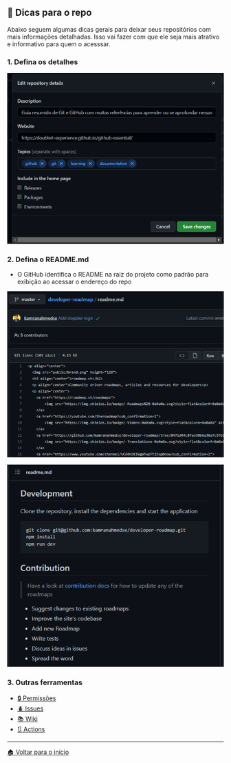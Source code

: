 ## 🌟 Dicas para o repo

Abaixo seguem algumas dicas gerais para deixar seus repositórios com mais informações detalhadas. Isso vai fazer com que ele seja mais atrativo e informativo para quem o acesssar.

### 1. Defina os detalhes

![Edição de detalhes do repositório](./../../assets/images/github/repo-tips-01.png)

### 2. Defina o README.md

- O GitHub identifica o README na raiz do projeto como padrão para exibição ao acessar o endereço do repo

![Edição de um arquivo README](./../../assets/images/github/repo-tips-02.png)

![Arquivo README exibido por padrão ao acessar o repo](./../../assets/images/github/repo-tips-03.png)


### 3. Outras ferramentas
- [🔒 Permissões](https://docs.github.com/pt/repositories/managing-your-repositorys-settings-and-features/managing-repository-settings/managing-teams-and-people-with-access-to-your-repository)
- [🪲 Issues](https://docs.github.com/pt/issues/tracking-your-work-with-issues/quickstart)
- [📚 Wiki](https://docs.github.com/pt/communities/documenting-your-project-with-wikis/about-wikis)
- [🔃 Actions](https://github.com/features/actions)

---

[🏠 Voltar para o início](./../../README.md)